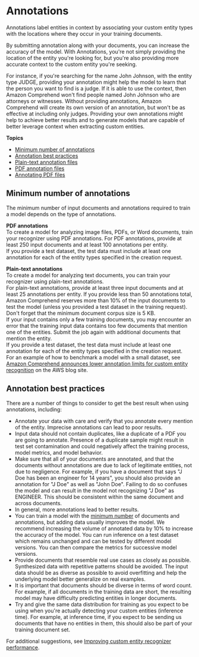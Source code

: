 # Annotations<a name="cer-annotation"></a>

Annotations label entities in context by associating your custom entity types with the locations where they occur in your training documents\.

By submitting annotation along with your documents, you can increase the accuracy of the model\. With Annotations, you're not simply providing the location of the entity you're looking for, but you're also providing more accurate context to the custom entity you're seeking\.

For instance, if you're searching for the name John Johnson, with the entity type JUDGE, providing your annotation might help the model to learn that the person you want to find is a judge\. If it is able to use the context, then Amazon Comprehend won't find people named John Johnson who are attorneys or witnesses\. Without providing annotations, Amazon Comprehend will create its own version of an annotation, but won't be as effective at including only judges\. Providing your own annotations might help to achieve better results and to generate models that are capable of better leverage context when extracting custom entities\.

**Topics**
+ [Minimum number of annotations](#prep-training-data-ann)
+ [Annotation best practices](#cer-annotation-best-practices)
+ [Plain\-text annotation files](cer-annotation-csv.md)
+ [PDF annotation files](cer-annotation-manifest.md)
+ [Annotating PDF files](cer-annotation-pdf.md)

## Minimum number of annotations<a name="prep-training-data-ann"></a>

The minimum number of input documents and annotations required to train a model depends on the type of annotations\. 

**PDF annotations**  
To create a model for analyzing image files, PDFs, or Word documents, train your recognizer using PDF annotations\. For PDF annotations, provide at least 250 input documents and at least 100 annotations per entity\.  
If you provide a test dataset, the test data must include at least one annotation for each of the entity types specified in the creation request\. 

**Plain\-text annotations**  
To create a model for analyzing text documents, you can train your recognizer using plain\-text annotations\.   
For plain\-text annotations, provide at least three input documents and at least 25 annotations per entity\. If you provide less than 50 annotations total, Amazon Comprehend reserves more than 10% of the input documents to test the model \(unless you provided a test dataset in the training request\)\. Don't forget that the minimum document corpus size is 5 KB\.  
If your input contains only a few training documents, you may encounter an error that the training input data contains too few documents that mention one of the entities\. Submit the job again with additional documents that mention the entity\.  
If you provide a test dataset, the test data must include at least one annotation for each of the entity types specified in the creation request\.  
For an example of how to benchmark a model with a small dataset, see [Amazon Comprehend announces lower annotation limits for custom entity recognition](http://aws.amazon.com/blogs/machine-learning/amazon-comprehend-announces-lower-annotation-limits-for-custom-entity-recognition/) on the AWS blog site\.

## Annotation best practices<a name="cer-annotation-best-practices"></a>

There are a number of things to consider to get the best result when using annotations, including: 
+ Annotate your data with care and verify that you annotate every mention of the entity\. Imprecise annotations can lead to poor results\.
+ Input data should not contain duplicates, like a duplicate of a PDF you are going to annotate\. Presence of a duplicate sample might result in test set contamination and could negatively affect the training process, model metrics, and model behavior\.
+ Make sure that all of your documents are annotated, and that the documents without annotations are due to lack of legitimate entities, not due to negligence\. For example, if you have a document that says "J Doe has been an engineer for 14 years", you should also provide an annotation for "J Doe" as well as "John Doe"\. Failing to do so confuses the model and can result in the model not recognizing "J Doe" as ENGINEER\. This should be consistent within the same document and across documents\.
+ In general, more annotations lead to better results\.
+ You can train a model with the [minimum number](guidelines-and-limits.md#limits-custom-entity-recognition) of documents and annotations, but adding data usually improves the model\. We recommend increasing the volume of annotated data by 10% to increase the accuracy of the model\. You can run inference on a test dataset which remains unchanged and can be tested by different model versions\. You can then compare the metrics for successive model versions\.
+ Provide documents that resemble real use cases as closely as possible\. Synthesized data with repetitive patterns should be avoided\. The input data should be as diverse as possible to avoid overfitting and help the underlying model better generalize on real examples\.
+ It is important that documents should be diverse in terms of word count\. For example, if all documents in the training data are short, the resulting model may have difficulty predicting entities in longer documents\.
+ Try and give the same data distribution for training as you expect to be using when you're actually detecting your custom entities \(inference time\)\. For example, at inference time, if you expect to be sending us documents that have no entities in them, this should also be part of your training document set\.

For additional suggestions, see [Improving custom entity recognizer performance](https://docs.aws.amazon.com/comprehend/latest/dg/cer-metrics.html#cer-performance)\.